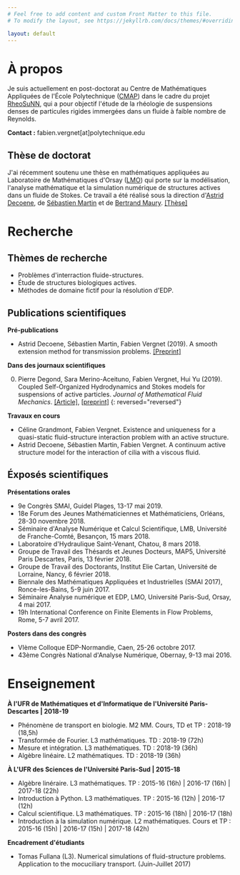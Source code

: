 ```yaml
---
# Feel free to add content and custom Front Matter to this file.
# To modify the layout, see https://jekyllrb.com/docs/themes/#overriding-theme-defaults

layout: default
---
```


<!--<details open markdown="1">
  <summary>À propos</summary> -->
# À propos

Je suis actuellement en post-doctorat au Centre de Mathématiques Appliquées de l'École Polytechnique ([CMAP](https://portail.polytechnique.edu/cmap/fr)) dans le cadre du projet [RheoSuNN](http://www.cmap.polytechnique.fr/~lefebvre/RheoSuNN/), qui a pour objectif l'étude de la rhéologie de suspensions denses de particules rigides immergées dans un fluide à faible nombre de Reynolds.

**Contact :**
fabien.vergnet[at]polytechnique.edu

## Thèse de doctorat
J'ai récemment soutenu une thèse en mathématiques appliquées au Laboratoire de Mathématiques d'Orsay ([LMO](https://www.math.u-psud.fr)) qui porte sur la modélisation, l'analyse mathématique et la simulation numérique de structures actives dans un fluide de Stokes. Ce travail a été réalisé sous la direction d'[Astrid Decoene](http://www.math.u-psud.fr/~decoene/), de [Sébastien Martin](http://w3.mi.parisdescartes.fr/~smarti02/) et de [Bertrand Maury](http://www.math.u-psud.fr/~maury/).
[[Thèse]](https://tel.archives-ouvertes.fr/tel-02194265v1)

<!-- </details>

<details markdown="1">
  <summary>Recherche</summary> -->

# Recherche

## Thèmes de recherche

- Problèmes d'interraction fluide-structures.
- Étude de structures biologiques actives.
- Méthodes de domaine fictif pour la résolution d'EDP.

## Publications scientifiques

**Pré-publications**

- Astrid Decoene, Sébastien Martin, Fabien Vergnet (2019). A smooth extension method for transmission problems. [[Preprint]](https://hal.archives-ouvertes.fr/hal-02146271v1)

**Dans des journaux scientifiques**

0. Pierre Degond, Sara Merino-Aceituno, Fabien Vergnet, Hui Yu (2019). Coupled Self-Organized Hydrodynamics and Stokes models for suspensions of active particles. *Journal of Mathematical Fluid Mechanics*. [[Article]](https://rdcu.be/bjyha), [[preprint]](https://arxiv.org/pdf/1706.05666.pdf)
{: reversed="reversed"}

**Travaux en cours**
- Céline Grandmont, Fabien Vergnet. Existence and uniqueness for a quasi-static fluid-structure interaction problem with an active structure.
- Astrid Decoene, Sébastien Martin, Fabien Vergnet. A continuum active structure model for the interaction of cilia with a viscous fluid.

## Éxposés scientifiques

**Présentations orales**

- 9e Congrès SMAI, Guidel Plages, 13-17 mai 2019.
- 18e Forum des Jeunes Mathématiciennes et Mathématiciens, Orléans, 28-30 novembre 2018.
- Séminaire d'Analyse Numérique et Calcul Scientifique, LMB, Université de Franche-Comté, Besançon, 15 mars 2018.
- Laboratoire d'Hydraulique Saint-Venant, Chatou, 8 mars 2018.
- Groupe de Travail des Thésards et Jeunes Docteurs, MAP5, Université Paris Descartes, Paris, 13 février 2018.
- Groupe de Travail des Doctorants, Institut Elie Cartan, Université de Lorraine, Nancy, 6 février 2018.
- Biennale des Mathématiques Appliquées et Industrielles (SMAI 2017), Ronce-les-Bains, 5-9 juin 2017.
- Séminaire Analyse numérique et EDP, LMO, Université Paris-Sud, Orsay, 4 mai 2017.
- 19h International Conference on Finite Elements in Flow Problems, Rome, 5-7 avril 2017.

**Posters dans des congrès**

- VIème Colloque EDP-Normandie, Caen, 25-26 octobre 2017.
- 43ème Congrès National d'Analyse Numérique, Obernay, 9-13 mai 2016.

<!-- </details>

<details markdown="1">
  <summary>Enseignement</summary> -->

# Enseignement

**À l'UFR de Mathématiques et d'Informatique de l'Université Paris-Descartes \| 2018-19**
- Phénomène de transport en biologie. M2 MM. Cours, TD et TP : 2018-19 (18,5h)
- Transformée de Fourier. L3 mathématiques. TD : 2018-19 (72h)
- Mesure et intégration. L3 mathématiques. TD : 2018-19 (36h)
- Algèbre linéaire. L2 mathématiques. TD : 2018-19 (36h)


**À L'UFR des Sciences de l'Université Paris-Sud | 2015-18**
- Algèbre linéraire. L3 mathématiques. TP : 2015-16 (16h) \| 2016-17 (16h) \| 2017-18 (22h)
- Introduction à Python. L3 mathématiques. TP : 2015-16 (12h) \| 2016-17 (12h)
- Calcul scientifique. L3 mathématiques. TP : 2015-16 (18h) \| 2016-17 (18h)
- Introduction à la simulation numérique. L2 mathématiques. Cours et TP : 2015-16 (15h) \| 2016-17 (15h) \| 2017-18 (42h)

**Encadrement d'étudiants**
- Tomas Fullana (L3). Numerical simulations of fluid-structure problems. Application to the mocuciliary transport. (Juin-Juillet 2017)

<!-- </details> -->